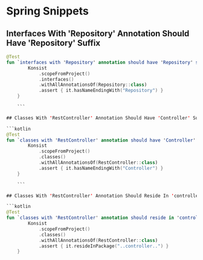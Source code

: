#  Spring Snippets

## Interfaces With 'Repository' Annotation Should Have 'Repository' Suffix

```kotlin
@Test
fun `interfaces with 'Repository' annotation should have 'Repository' suffix`() {
        Konsist
            .scopeFromProject()
            .interfaces()
            .withAllAnnotationsOf(Repository::class)
            .assert { it.hasNameEndingWith("Repository") }
    }

    ```

## Classes With 'RestController' Annotation Should Have 'Controller' Suffix

```kotlin
@Test
fun `classes with 'RestController' annotation should have 'Controller' suffix`() {
        Konsist
            .scopeFromProject()
            .classes()
            .withAllAnnotationsOf(RestController::class)
            .assert { it.hasNameEndingWith("Controller") }
    }

    ```

## Classes With 'RestController' Annotation Should Reside In 'controller' Package

```kotlin
@Test
fun `classes with 'RestController' annotation should reside in 'controller' package`() {
        Konsist
            .scopeFromProject()
            .classes()
            .withAllAnnotationsOf(RestController::class)
            .assert { it.resideInPackage("..controller..") }
    }
```


